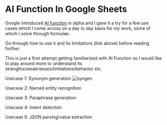 # AI Function In Google Sheets

Google introduced [AI function](https://support.google.com/docs/answer/15877199?hl=en_SE) in alpha and I gave it a try for a few use cases which I come across on a day to day basis for my work, some of which I solve through formulae.

Go through how to use it and its limitations (link above) before reading further.

This is just a first attempt getting familiarized with AI Function so I would like to play around more to understand its strengths/weaknesses/limitations/behavior etc.

Usecase 1: Synonym generation
![syngen](\..\images\syn_gen.png)

Usecase 2: Named entity recognition

Usecase 3: Paraphrase generation

Usecase 4: Intent detection

Usecase 5: JSON parsing/value extraction